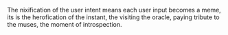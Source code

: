 The nixification of the user intent means each user input becomes a meme, its is the herofication of the instant, the visiting the oracle, paying tribute to the muses, the moment of introspection.
